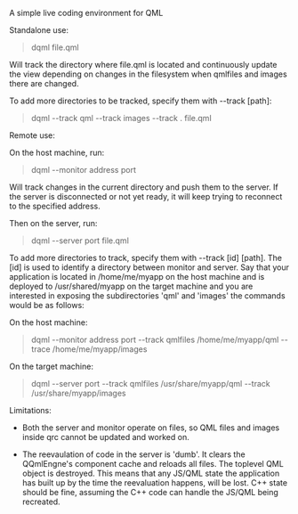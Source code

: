 A simple live coding environment for QML



Standalone use:

 > dqml file.qml

Will track the directory where file.qml is located and continuously update
the view depending on changes in the filesystem when qmlfiles and images there
are changed.

To add more directories to be tracked, specify them with --track [path]:

 > dqml --track qml --track images --track . file.qml



Remote use:

On the host machine, run:

 > dqml --monitor address port 

Will track changes in the current directory and push them to the server. 
If the server is disconnected or not yet ready, it will keep trying to 
reconnect to the specified address.

Then on the server, run: 

 > dqml --server port file.qml

To add more directories to track, specify them with --track [id] [path]. 
The [id] is used to identify a directory between monitor and server. Say
that your application is located in /home/me/myapp on the host machine
and is deployed to /usr/shared/myapp on the target machine and you are
interested in exposing the subdirectories 'qml' and 'images' the commands
would be as follows:

On the host machine:

 > dqml --monitor address port --track qmlfiles /home/me/myapp/qml --trace /home/me/myapp/images

On the target machine: 

 > dqml --server port --track qmlfiles /usr/share/myapp/qml --track /usr/share/myapp/images



Limitations:

 - Both the server and monitor operate on files, so QML files and images
   inside qrc cannot be updated and worked on.

 - The reevaulation of code in the server is 'dumb'. It clears the QQmlEngne's
   component cache and reloads all files. The toplevel QML object is destroyed.
   This means that any JS/QML state the application has built up by the time
   the reevaluation happens, will be lost. C++ state should be fine, assuming
   the C++ code can handle the JS/QML being recreated. 
